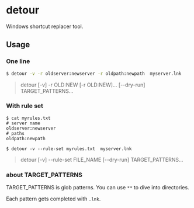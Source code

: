 # detour

Windows shortcut replacer tool.



## Usage

### One line

```sh
$ detour -v -r oldserver:newserver -r oldpath:newpath  myserver.lnk
```

> detour  [-v]  -r OLD:NEW  [-r OLD:NEW]...  [--dry-run]  TARGET_PATTERNS...



### With rule set

```shell
$ cat myrules.txt
# server name
oldserver:newserver
# paths
oldpath:newpath

$ detour -v --rule-set myrules.txt  myserver.lnk
```

> detour  [-v]  --rule-set FILE_NAME  [--dry-run]  TARGET_PATTERNS...



### about TARGET_PATTERNS

TARGET_PATTERNS is glob patterns. You can use `**` to dive into directories.

Each pattern gets completed with `.lnk`.

